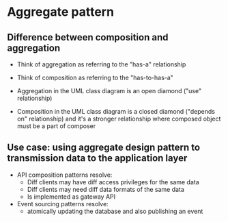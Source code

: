 # Aggregate pattern

## Difference between composition and aggregation
- Think of aggregation as referring to the "has-a" relationship
- Think of composition as referring to the "has-to-has-a"

- Aggregation in the UML class diagram is an open diamond ("use" relationship)
- Composition in the UML class diagram is a closed diamond ("depends on" relationship) and it's a stronger relationship where composed object must be a part of composer

## Use case: using aggregate design pattern to transmission data to the application layer 
- API composition patterns resolve:
    - Diff clients may have diff access privileges for the same data
    - Diff clients may need diff data formats of the same data
    - Is implemented as gateway API 
- Event sourcing patterns resolve:
    - atomically updating the database and also publishing an event